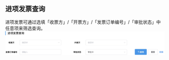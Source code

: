 ## 进项发票查询
进项发票可通过选填「收票方」/「开票方」/「发票订单编号」/「审批状态」中任意项来筛选查询。  
![图片](../../.vuepress/public/images/invoice/jxfpcx.jpg) 